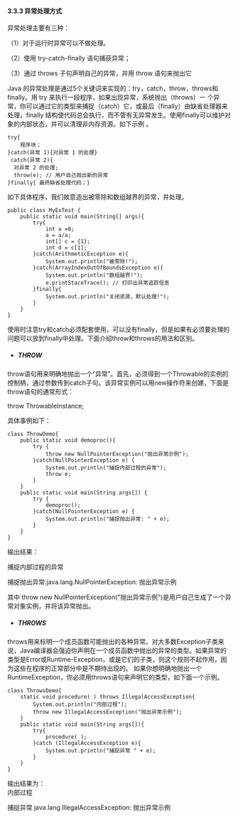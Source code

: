 ####  3.3.3 异常处理方式

异常处理主要有三种： 

（1）对于运行时异常可以不做处理。 

（2）使用 try-catch-finally 语句捕获异常； 

（3）通过 throws 子句声明自己的异常，并用 throw 语句来抛出它

Java 的异常处理是通过5个关键词来实现的：try，catch，throw，throws和 finally。用 try 来执行一段程序，如果出现异常，系统抛出（throws）一 个异常，你可以通过它的类型来捕捉（catch）它，或最后（finally）由缺省处理器来处理，finally 结构使代码总会执行，而不管有无异常发生。使用finally可以维护对象的内部状态，并可以清理非内存资源。如下示例 。

```
try{
    程序块；
}catch(异常 1){对异常 1 的处理}
 catch(异常 2){
  对异常 2 的处理;
  throw(e); // 用户自己抛出新的异常
}finally{ 最终缺省处理代码；}
```

 如下具体程序，我们故意造出被零除和数组越界的异常，并处理。

```
public class MyExTest {
    public static void main(String[] args){
        try{
            int a =0;
            a = a/a;
            int[] c = {1};
            int d = c[1];
        }catch(ArithmeticException e){
            System.out.println("被零除!");
        }catch(ArrayIndexOutOfBoundsException e){
            System.out.println("数组越界!");
            e.printStaceTrace(); // 打印出异常追踪信息
        }finally{
            System.out.println("关闭资源，默认处理!");
        }
    }
}
```

使用时注意try和catch必须配套使用，可以没有finally，但是如果有必须要处理的问题可以放到finally中处理。下面介绍throw和throws的用法和区别。

* ##### **THROW**

throw语句用来明确地抛出一个“异常”。首先，必须得到一个Throwable的实例的控制柄，通过参数传到catch子句。该异常实例可以用new操作符来创建，下面是throw语句的通常形式： 

throw ThrowableInstance; 

具体事例如下：

```
class ThrowDemo{
    public static void demoproc(){
        try {
            throw new NullPointerException("抛出异常示例");
        }catch(NullPointerException e) {
            System.out.println("捕捉内部过程的异常");
            throw e;
        }
    }
    public static void main(String args[]) {
        try {
            demoproc();
        }catch(NullPointerException e) {
            System.out.println("捕捉抛出异常: " + e);
        }
    }
}
```

输出结果： 

捕捉内部过程的异常 

捕捉抛出异常:java.lang.NullPointerException: 抛出异常示例 

其中 throw new NullPointerException\("抛出异常示例"\)是用户自己生成了一个异常对象实例，并将该异常抛出。

* ##### **THROWS**

throws用来标明一个成员函数可能抛出的各种异常。对大多数Exception子类来说，Java编译器会强迫你声明在一个成员函数中抛出的异常的类型。如果异常的类型是Error或Runtime-Exception，或是它们的子类，则这个规则不起作用，因为这些在程序的正常部分中是不期待出现的。 如果你想明确地抛出一个RuntimeException，你必须用throws语句来声明它的类型，如下面一个示例。

```
class ThrowsDemo{
    static void procedure( ) throws IllegalAccessException{
        System.out.println("内部过程");
        throw new IllegalAccessException("抛出异常示例");
    }
    public static void main(String args[]){
        try{
            procedure( );
        }catch (IllegalAccessException e){
            System.out.println("捕捉异常 " + e);
        }
    }
}
```

输出结果为：   
内部过程 

捕捉异常 java.lang.IllegalAccessException: 抛出异常示例

